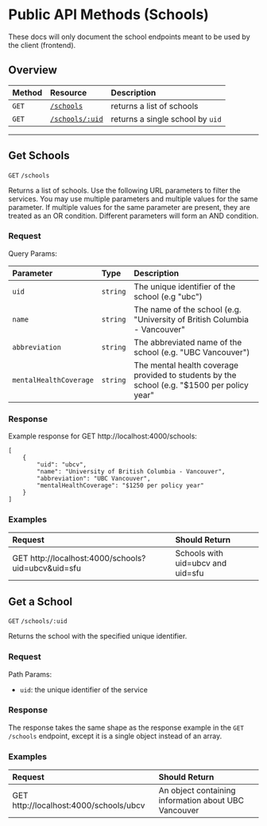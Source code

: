# Public API Methods (Schools)

These docs will only document the school endpoints meant to be used by the client (frontend).

## Overview

| Method     | Resource                    | Description                       |
|:-----------|:----------------------------|:----------------------------------|
| `GET` | [`/schools`](#Get-Schools) | returns a list of schools |
| `GET` | [`/schools/:uid`](#Get-a-School) | returns a single school by `uid` |

---

## Get Schools

`GET` `/schools`

Returns a list of schools.  Use the following URL parameters to filter the services. You may use multiple parameters and multiple values for the same parameter. If multiple values for the same parameter are present, they are treated as an OR condition. Different parameters will form an AND condition.

### Request

Query Params:

| Parameter  | Type         | Description                       |
|:-----------|:-------------|:----------------------------------|
| `uid` | `string` | The unique identifier of the school (e.g "ubc") |
| `name` | `string` | The name of the school (e.g. "University of British Columbia - Vancouver" |
| `abbreviation` | `string` | The abbreviated name of the school (e.g. "UBC Vancouver") |
| `mentalHealthCoverage` | `string` | The mental health coverage provided to students by the school (e.g. "$1500 per policy year" |

### Response

Example response for GET http://localhost:4000/schools:

    [
        {
            "uid": "ubcv",
            "name": "University of British Columbia - Vancouver",
            "abbreviation": "UBC Vancouver",
            "mentalHealthCoverage": "$1250 per policy year"
        }
    ]

### Examples

| Request  | Should Return         | 
|:-----------|:-------------|
|GET http://localhost:4000/schools?uid=ubcv&uid=sfu | Schools with uid=ubcv and uid=sfu |

## Get a School

`GET` `/schools/:uid`

Returns the school with the specified unique identifier.

### Request

Path Params:
- `uid`: the unique identifier of the service

### Response

The response takes the same shape as the response example in the `GET` `/schools` endpoint, except it is a single object
instead of an array.


### Examples

| Request  | Should Return         | 
|:-----------|:-------------|
|GET http://localhost:4000/schools/ubcv | An object containing information about UBC Vancouver |
